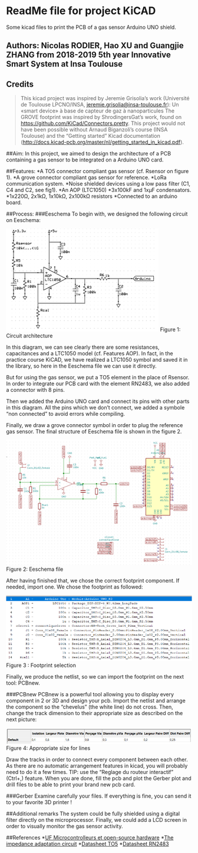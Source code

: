 # ReadMe file for project KiCAD
Some kicad files to print the PCB of a gas sensor Arduino UNO shield.

## Authors: Nicolas RODIER, Hao XU and Guangjie ZHANG from 2018-2019 5th year Innovative Smart System at Insa Toulouse

## Credits
>This kicad project was inspired by Jeremie Grisolia’s work (Université de Toulouse LPCNO/INSA, jeremie.grisolia@insa-toulouse.fr): 
Un «smart device» à base de capteur de gaz à nanoparticules 
>The GROVE footprint was inspired by ShrodingersGat’s work, found on https://github.com/KiCad/Connectors.pretty.
>This project would not have been possible without Arnaud Biganzoli’s course (INSA Toulouse) and the “Getting started” Kicad documentation (http://docs.kicad-pcb.org/master/nl/getting_started_in_kicad.pdf).

##Aim: 
In this project, we aimed to design the architecture of a PCB containing a gas sensor to be integrated on a Arduino UNO card. 

##Features:
*A TO5 connector compliant gas sensor (cf. Rsensor on figure 1). 
*A grove connector compliant gas sensor for reference.
*LoRa communication system.
*Noise shielded devices using a low pass filter (C1, C4 and C2, see fig1).
*An AOP (LTC1050)
*3x100kF and 1xµF condensators.
*1x220Ω, 2x1kΩ, 1x10kΩ, 2x100kΩ resistors
*Connected to an arduino board.

##Process:
###Eeschema
To begin with, we designed the following circuit on Eeschema:

![Figure 1:  Circuit architecture](/GazSensor-Rodier&Xu/images/Figure1.png)
Figure 1:  Circuit architecture

In this diagram, we can see clearly there are some resistances, capacitances and a LTC1050 model (cf. Features AOP). In fact, in the practice course KiCAD, we have realized a LTC1050 symbol and saved it in the library, so here in the Eeschema file we can use it directly. 

But for using the gas sensor, we put a TO5 element in the place of Rsensor. In order to integrate our PCB card with the element RN2483, we also added a connector with 8 pins.

Then we added the Arduino UNO card and connect its pins with other parts in this diagram. All the pins which we don’t connect, we added a symbole “non connected” to avoid errors while compiling. 

Finally, we draw a grove connector symbol in order to plug the reference gas sensor. The final structure of Eeschema file is shown in the figure 2.

![Figure 2:  Eeschema file](/GazSensor-Rodier&Xu/images/Figure2.png)
Figure 2: Eeschema file

After having finished that, we chose the correct footprint component. If needed, import one. We chose the footprint as followed:

![Figure 3:  Footprint selection](/GazSensor-Rodier&Xu/images/Figure3.png)
Figure 3 : Footprint selection

Finally, we produce the netlist, so we can import the footprint on the next tool: PCBnew.

###PCBnew
PCBnew is a powerful tool allowing you to display every component in 2 or 3D and design your pcb. Import the netlist and arrange the component so the “chevelus” (the white line) do not cross. Then, change the track dimension to their appropriate size as described on the next picture:

![Figure 4:  Appropriate size for lines](/GazSensor-Rodier&Xu/images/Figure4.png)
Figure 4: Appropriate size for lines

Draw the tracks in order to connect every component between each other. As there are no automatic arrangement features in kicad, you will probably need to do it a few times. TIP: use the “Reglage du routeur interactif” (Ctrl+,) feature. When you are done, fill the pcb and plot the Gerber plot and drill files to be able to print your brand new pcb card.

###Gerber
Examine carefully your files. If everything is fine, you can send it to your favorite 3D printer !

##Additional remarks
The system could be fully shielded using a digital filter directly on the microprocessor. Finally, we could add a LCD screen in order to visually monitor the gas sensor activity. 

##References
*[UF Microcontrolleurs et open-source hardware](https://moodle.insa-toulouse.fr/course/view.php?id=494)
*[The impedance adaptation circuit](https://moodle.insa-toulouse.fr/pluginfile.php/70769/mod_resource/content/1/The_impedance_adaptation_circuit.pdf)
*[Datasheet TO5](https://docs-emea.rs-online.com/webdocs/0f9e/0900766b80f9e51c.pdf)
*[Datasheet RN2483](http://ww1.microchip.com/downloads/en/DeviceDoc/50002346C.pdf)


